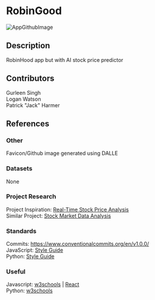 # RobinGood
![AppGithubImage](https://github.com/user-attachments/assets/94a06b33-db95-410a-99fb-c577f9467fab)

## Description
RobinHood app but with AI stock price predictor

## Contributors
Gurleen Singh\
Logan Watson\
Patrick "Jack" Harmer

## References

### Other
Favicon/Github image generated using DALLE

### Datasets
None

### Project Research
Project Inspiration: [Real-Time Stock Price Analysis](https://www.guvi.io/blog/data-structures-and-algorithms-project-ideas/)\
Similar Project: [Stock Market Data Analysis](https://github.com/anwarcsebd/stock-market-analysis)

### Standards
Commits: https://www.conventionalcommits.org/en/v1.0.0/ \
JavaScript: [Style Guide](https://google.github.io/styleguide/jsguide.html) \
Python: [Style Guide](https://peps.python.org/pep-0008/)

### Useful
Javascript: [w3schools](https://www.w3schools.com/js) | [React](https://react.dev/)\
Python: [w3schools](https://www.w3schools.com/python)
